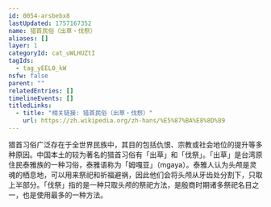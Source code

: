 ```yaml
---
id: 0054-arsbebx8
lastUpdated: 1757167352
name: 猎首民俗（出草・伐祭）
aliases: []
layer: 1
categoryId: cat_uWLHUZtI
tagIds:
  - tag_yEEL0_kW
nsfw: false
parent: ""
relatedEntries: []
timelineEvents: []
titledLinks:
  - title: "相关链接: 猎首民俗（出草・伐祭）"
    url: https://zh.wikipedia.org/zh-hans/%E5%87%BA%E8%8D%89
---
```


猎首习俗广泛存在于全世界民族中，其目的包括仇恨、宗教或社会地位的提升等多种原因。中国本土的较为著名的猎首习俗有「出草」和「伐祭」。「出草」是台湾原住民泰雅族的一种习俗，泰雅语称为「姆嘎亚」（mgaya）。泰雅人认为头颅是灵魂的栖息地，可以用来祭祀和祈福避祸，因此他们会将头颅从牙齿处分割下，只取上半部分。「伐祭」指的是一种只取头颅的祭祀方法，是殷商时期诸多祭祀名目之一，也是使用最多的一种方法。